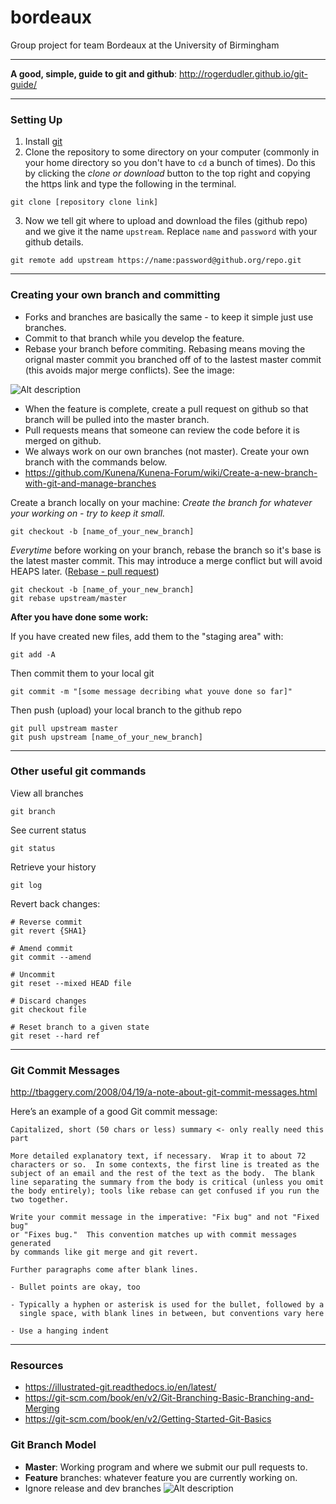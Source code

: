 # bordeaux
Group project for team Bordeaux at the University of Birmingham

---
**A good, simple, guide to git and github**:
http://rogerdudler.github.io/git-guide/

---
### Setting Up
1. Install [git](https://git-scm.com/book/en/v2/Getting-Started-Installing-Git]) 
2. Clone the repository to some directory on your computer (commonly in your home directory so you don't have to `cd` a bunch of times). Do this by clicking the *clone or download* button to the top right and copying the https link and type the following in the terminal. 
```
git clone [repository clone link]
```

3. Now we tell git where to upload and download the files (github repo) and we give it the name `upstream`. Replace `name` and `password` with your github details.
```
git remote add upstream https://name:password@github.org/repo.git
```


---
### Creating your own branch and committing
- Forks and branches are basically the same - to keep it simple just use branches.
- Commit to that branch while you develop the feature.
- Rebase your branch before commiting. Rebasing means moving the orignal master commit you branched off of to the lastest master commit (this avoids major merge conflicts). See the image:

![Alt description](https://cms-assets.tutsplus.com/uploads/users/585/posts/23191/image/rebase.png)
- When the feature is complete, create a pull request on github so that branch will be pulled into the master branch.
- Pull requests means that someone can review the code before it is merged on github.
- We always work on our own branches (not master). Create your own branch with the  commands below. 
- https://github.com/Kunena/Kunena-Forum/wiki/Create-a-new-branch-with-git-and-manage-branches



Create a branch locally on your machine:
*Create the branch for whatever your working on - try to keep it small.*
```
git checkout -b [name_of_your_new_branch]
```

*Everytime* before working on your branch, rebase the branch so it's base is the latest master commit. This may introduce a merge conflict but will avoid HEAPS later. ([Rebase - pull request](https://github.com/edx/edx-platform/wiki/How-to-Rebase-a-Pull-Request))

```
git checkout -b [name_of_your_new_branch]
git rebase upstream/master
```

**After you have done some work:**

If you have created new files, add them to the "staging area" with:
```
git add -A
```

Then commit them to your local git
```
git commit -m "[some message decribing what youve done so far]"
```


Then push (upload) your local branch to the github repo
```
git pull upstream master
git push upstream [name_of_your_new_branch]
```

---
### Other useful git commands
View all branches
```
git branch
```

See current status
```
git status
```

Retrieve your history
```
git log
```

Revert back changes:

```
# Reverse commit
git revert {SHA1}

# Amend commit
git commit --amend

# Uncommit
git reset --mixed HEAD file

# Discard changes
git checkout file

# Reset branch to a given state
git reset --hard ref
```

---
### Git Commit Messages
http://tbaggery.com/2008/04/19/a-note-about-git-commit-messages.html

Here’s an example of a good Git commit message:

```
Capitalized, short (50 chars or less) summary <- only really need this part

More detailed explanatory text, if necessary.  Wrap it to about 72
characters or so.  In some contexts, the first line is treated as the
subject of an email and the rest of the text as the body.  The blank
line separating the summary from the body is critical (unless you omit
the body entirely); tools like rebase can get confused if you run the
two together.

Write your commit message in the imperative: "Fix bug" and not "Fixed bug"
or "Fixes bug."  This convention matches up with commit messages generated
by commands like git merge and git revert.

Further paragraphs come after blank lines.

- Bullet points are okay, too

- Typically a hyphen or asterisk is used for the bullet, followed by a
  single space, with blank lines in between, but conventions vary here

- Use a hanging indent
```

---

### Resources
- https://illustrated-git.readthedocs.io/en/latest/
- https://git-scm.com/book/en/v2/Git-Branching-Basic-Branching-and-Merging
- https://git-scm.com/book/en/v2/Getting-Started-Git-Basics

### Git Branch Model
- **Master**: Working program and where we submit our pull requests to.
- **Feature** branches: whatever feature you are currently working on.
- Ignore release and dev branches
![Alt description](http://nvie.com/img/git-model@2x.png)






